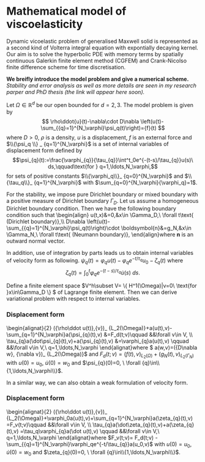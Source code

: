 # Mathematical model of viscoelasticity


Dynamic vicoelastic problem of generalised Maxwell solid is represented as a second kind of Volterra integral equation with expontially decaying kernel. Our aim is to solve the hyperbolic PDE with memory terms by spatially continuous Galerkin finite element method (CGFEM) and Crank-Nicolso finite difference scheme for time discretisation.


**We breifly introduce the model problem and give a numerical scheme.**
*Stability and error analysis as well as more details are seen in my research parper and PhD thesis (the link will appear here soon).*


Let $\Omega\in\mathbb{R}^d$ be our open bounded for $d=2,3$. The model problem is given by
$$ \rho\ddot{u}(t)-\nabla\cdot D\nabla \left(u(t)-\sum_{{q}=1}^{N_\varphi}\psi_q(t)\right)={f}(t) $$ 
where $D>0$, $\rho$ is a density, $u$ is a displacement, $f$ is an external force and $\\{\psi_q \\} _ {q=1}^{N_\varphi}$ is a set of internal variables of displacement form defined by
$$\psi_{q}(t):=\frac{\varphi_{q}}{\tau_{q}}\int^t_0e^{-(t-s)/\tau_{q}}u(s)\ ds,\qquad\text{for } q=1,\ldots,N_\varphi,$$
for sets of positive constants $\\{\varphi_q\\}_ {q=0}^{N_\varphi}$ and $\\{\tau_q\\}_ {q=1}^{N_\varphi}$ with $\sum_{q=0}^{N_\varphi}{\varphi_q\}=1$.


For the stability, we impose pure Dirichlet boundary or mixed boundary with a positive measure of Dirichlet boundary $\Gamma_D$.
Let us assume a homogeneous Dirichlet boundary condition. Then we have the following boundary condition such that
\\begin{align}
u(t,x)&=0,&x\in \Gamma_D,\ \forall t\text{ (Dirichlet boundary)},\\\\
D\nabla \left(u(t)-\sum_{{q}=1}^{N_\varphi}\psi_q(t)\right)\cdot \boldsymbol{n}&=g_N,&x\in \Gamma_N,\ \forall t\text{ (Neumann boundary)},
\\end{align}where $\boldsymbol{n}$ is an outward normal vector.

In addition, use of integration by parts leads us to obtain internal variables of velocity form as following. 
$\psi_{q}(t)=\varphi_{q} u(t)-\varphi_{q}e^{-t/\tau_{q}}u_0-\zeta_{q}(t)$ where
$$ \zeta_{q}(t)=\int^t_0\varphi_{q}e^{-(t-s)/\tau_{q}} \dot u(s)\ ds.$$

Define a finite element space $V^h\subset V= \\{ H^1(\Omega)|v=0\  \text{for }x\in\Gamma_D \\} $ of Lagrange finite element. Then we can derive variational problem with respect to internal variables.
### Displacement form
\\begin{alignat}{2}
({\rho\ddot u(t)},{v})_ {L_2(\Omega)}+a(u(t),v)-\sum_{q=1}^{N_\varphi}a(\psi_{q}(t),v)
&=F_d(t;v)\qquad
&&\forall v\in V,
\\\\
\tau_{q}a(\dot\psi_{q}(t),v)+a(\psi_{q}(t),v)
&=\varphi_{q}a(u(t),v) \qquad
&&\forall v\in V,\ q=1,\ldots,N_\varphi 
\\end{alignat}where $
a(w,v)=({D\nabla w}, {\nabla v})_ {L_2(\Omega)}$ and $F_d(t;v)=({f(t)},{v})_ {L_2(\Omega)}+(g_N(t),v)_ {L_2(\Gamma_N)}$
with $u(0)=u_0,$ $\dot u(0)=w_0$ and $\psi_{q}(0)=0, \ \forall {q}\in\\{1,\ldots,N_\varphi\\}$.

In a similar way, we can also obtain a weak formulation of velocity form.
### Displacement form
\\begin{alignat}{2}
({\rho\ddot u(t)},{v})_ {L_2(\Omega)}+\varphi_0a(u(t),v)+\sum_{q=1}^{N_\varphi}a(\zeta_{q}(t),v)
=F_v(t;v)\qquad
&&\forall v\in V,
\\\\
\tau_{q}a(\dot\zeta_{q}(t),v)+a(\zeta_{q}(t),v)
=\tau_q\varphi_{q}a(\dot u(t),v) \qquad
&&\forall v\in V,\ q=1,\ldots,N_\varphi 
\\end{alignat}where 
$F_v(t;v)= F_d(t;v)
-\sum_{{q}=1}^{N_\varphi}\varphi_qe^{-t/\tau_{q}}a(u_0,v)$
with $u(0)=u_0,$ $\dot u(0)=w_0$ and $\zeta_{q}(0)=0, \ \forall {q}\in\\{1,\ldots,N_\varphi\\}$.

